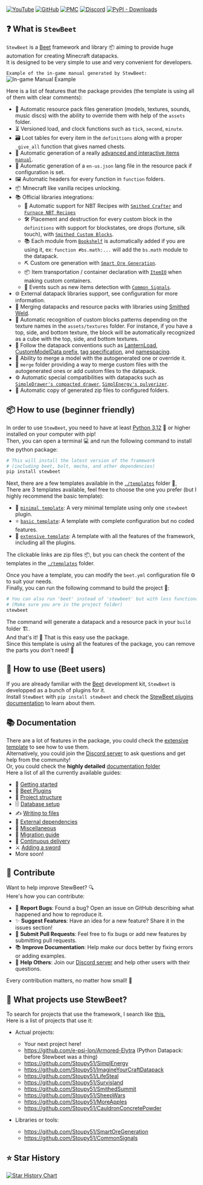 
[![YouTube](https://img.shields.io/youtube/views/zkcQn23DRaw?style=flat&logo=youtube&logoColor=red&label=YouTube)](https://www.youtube.com/watch?v=zkcQn23DRaw)
[![GitHub](https://img.shields.io/github/v/release/Stoupy51/stewbeet?logo=github&label=GitHub)](https://github.com/Stoupy51/stewbeet/releases/latest)
[![PMC](https://img.shields.io/badge/dynamic/json?url=https%3A%2F%2Fwww.planetminecraft.com%2Fdata-pack%2Fpython-datapack%2Fstatsv2&query=%24.downloads&logo=data%3Aimage%2Fvnd.microsoft.icon%3Bbase64%2CAAABAAEAEBAAAAEAIABoBAAAFgAAACgAAAAQAAAAIAAAAAEAIAAAAAAAAAAAABMLAAATCwAAAAAAAAAAAAAAAAAAAAAAAAAAAAAAAAAAAAAAAJdNAUBLJgD%2FSyYA%2FxkoD%2F8vKAn%2Fl00BgAAAAAAAAAAAAAAAAAAAAAAAAAAAAAAAAAAAAAAAAAAAAAAA%2FwAAAP8AAAD%2FmVgI%2F0tcHf8CXjP%2FL10l%2FwAAAP8AAAD%2FAAAA%2FwAAAAAAAAAAAAAAAAAAAAAAAAAAAAAA%2F5VOAf%2BVTQH%2FfVkP%2FyZ%2BOv8BgET%2FAYBE%2FwGARP9LZyP%2FlU0B%2F5ZNAf8AAAD%2FAAAAAAAAAAAAAAAAAAAAAJVOAf%2FYeRL%2F64wl%2F7eZOP8Bo1f%2FAaNW%2FwGjVv88nkv%2F2oEb%2F9N0Df%2FTdA3%2FlU0B%2F5dNAUAAAAAAAAAAAAAAAACkVQH%2F3pAq%2F6CcOv92pUf%2FLLli%2F12zW%2F%2FBqEv%2Fy59B%2F%2B2OJ%2F%2Figxz%2F03QN%2F5VNAf%2BEUARAAAAAAAAAAAAAAAD%2FjoMq%2Fzi2XP96r1T%2F3ahG%2F%2BCvUP%2F9qkr%2F%2F6hL%2F%2F2kRP%2F2mTT%2F7Y4n%2F%2BCBGv93aRf%2FAAAA%2FwAAAAAAAAAAp1gB%2FxHEb%2F%2BlslX%2F36xL%2F9StTP%2F%2Fp0f%2F%2F6VE%2F%2F%2BqTv%2F%2Fqk7%2F%2FaVH%2F%2FecOf%2Ftjif%2FMIQ3%2FwNhMP8AAAAAAAAAAI9bA%2F8SxXD%2FHr5o%2Fzm8ZP%2Fvo0D%2F%2F6I9%2F%2F%2BiPf%2F%2Fq1D%2F%2F6tQ%2F%2F%2BrUP%2F7pEb%2F7Y4n%2FwGCQf8BYDD%2FAAAAAAAAAAB8Wgz%2FFMdy%2FxDDbv8Qw27%2Fh7Zd%2F%2F%2BnSP%2F%2Foj3%2F%2F6xS%2F%2F%2BsUv%2F%2Fp0j%2F%2B504%2F%2B2OJ%2F%2BUfyH%2FAWIw%2FwAAAAAAAAAAelsL%2Fwa2Y%2F8TxnH%2FieK4%2F9fu2P%2F%2F2rH%2F%2F6pN%2F%2F%2BlQv%2F%2FpUL%2F%2F6NA%2F%2F2fOv%2F1li%2F%2FlH8h%2FwJhMP8AAAAAqVcBQIFaCkABczz%2FFMdy%2F7Hs0P%2F%2F%2F%2F%2F%2F6O7W%2F9SyV%2F%2F%2Foj3%2F%2F6RC%2F%2FidOv%2Fxkyz%2FxJEw%2F01fGf8hWR1wAVQqQAAAAAAAAAAAAV4y%2Fw2%2Fa%2F%2Bs16b%2F1OfK%2F7%2Fdr%2F%2F%2BrFH%2F%2F6RB%2F%2F%2BmRv%2F2mzn%2F2Y4p%2F2qOOP8BVCr%2FJDorQAAAAAAAAAAAAAAAAAFeMv8BsF7%2FLbpl%2F0DAaP%2Bmtlz%2Fo7Vc%2F%2F%2BoS%2F%2F%2FqEv%2F9ps6%2FyeOQf8BjUb%2FAlQq%2FwFUKkAAAAAAAAAAAAAAAAAAAAAAAl0z%2FxheKf8PdTL%2FeqxN%2FyvDaf%2F8rVL%2Fz6dF%2F7R6H%2F8BXS7%2FAlQq%2FwdRKwIAAAAAAAAAAAAAAAAAAAAAAAAAAAAAAABGUCICeF4GQGNfDP9sXwj%2FqFgB%2F4hbB%2F9DWiKAAAAAAAAAAAAAAAAAAAAAAAAAAAAAAAAAAAAAAAAAAAAAAAAAAAAAAKpXAUAAAAAAAAAAAAAAAAAAAAAAAAAAAAAAAAAAAAAAAAAAAAAAAAAAAAAA%2FB8AAOAHAADAAwAAwAMAAMADAACAAQAAgAEAAIABAACAAQAAgAEAAMADAADAAwAAwAMAAOAHAAD8H%2F%2F%2F%2F%2F%2F%2F%2Fw%3D%3D&label=PMC&color=6ec310)](https://www.planetminecraft.com/data-pack/python-datapack/)
[![Discord](https://img.shields.io/discord/1216400498488377467?label=Discord&logo=discord)](https://discord.gg/anxzu6rA9F)
[![PyPI - Downloads](https://img.shields.io/pypi/dm/stewbeet?logo=python&label=PyPI%20downloads)](https://pypi.org/project/stewbeet/)


## ❓ What is `StewBeet`
`StewBeet` is a [Beet](https://github.com/mcbeet/beet) framework and library 📦 aiming to provide huge automation for creating Minecraft datapacks.<br>
It is designed to be very simple to use and very convenient for developers.

`Example of the in-game manual generated by StewBeet:`<br>
![In-game Manual Example](https://i.imgur.com/dtuAG99.gif)


Here is a list of features that the package provides (the template is using all of them with clear comments):

- 🔄 Automatic resource pack files generation (models, textures, sounds, music discs) with the ability to override them with help of the `assets` folder.
- ⏳ Versioned load, and clock functions such as `tick`, `second`, `minute`.
- 🗃️ Loot tables for every item in the `definitions` along with a proper `_give_all` function that gives named chests.
- 📖 Automatic generation of a really [advanced and interactive items `manual`](./assets/in_game_manual_example.png).
- 📝 Automatic generation of a `en-us.json` lang file in the resource pack if configuration is set.
- 🖼️ Automatic headers for every function in `function` folders.
- 📦 Minecraft like vanilla recipes unlocking.
- 📚 Official libraries integrations:
  - 🧪 Automatic support for NBT Recipes with [`Smithed Crafter`](https://wiki.smithed.dev/libraries/crafter/) and [`Furnace NBT Recipes`](https://github.com/Stoupy51/FurnaceNbtRecipes/)
  - 🛠️ Placement and destruction for every custom block in the `definitions` with support for blockstates, ore drops (fortune, silk touch), with [`Smithed Custom Blocks`](https://wiki.smithed.dev/libraries/custom-block/).
  - 📚 Each module from [`Bookshelf`](https://github.com/mcbookshelf/bookshelf) is automatically added if you are using it, ex: `function #bs.math:...` will add the `bs.math` module to the datapack.
  - ⛏️ Custom ore generation with [`Smart Ore Generation`](https://github.com/Stoupy51/SmartOreGeneration).
  - 📦 Item transportation / container declaration with [`ItemIO`](https://github.com/edayot/ItemIO) when making custom containers.
  - 🔔 Events such as new items detection with [`Common Signals`](https://github.com/Stoupy51/CommonSignals).
- 🌐 External datapack libraries support, see configuration for more information.
- 🔗 Merging datapacks and resource packs with libraries using [Smithed Weld](https://weld.smithed.dev/).
- 🧩 Automatic recognition of custom blocks patterns depending on the texture names in the `assets/textures` folder. For instance, if you have a top, side, and bottom texture, the block will be automatically recognized as a cube with the top, side, and bottom textures.
- 📏 Follow the datapack conventions such as [LanternLoad](https://github.com/LanternMC/load), [CustomModelData prefix](https://mcdatapack.vercel.app/), [tag specification](https://wiki.smithed.dev/conventions/tag-specification/), and [namespacing](https://wiki.smithed.dev/conventions/namespacing/).
- 🧰 Ability to merge a model with the autogenerated one or override it.
- 🔀 `merge` folder providing a way to merge custom files with the autogenerated ones or add custom files to the datapack.
- ⚙️ Automatic special compatibilities with datapacks such as [`SimpleDrawer's compacted drawer`](https://edayot.github.io/SimpleDrawer/material.html), [`SimplEnergy's pulverizer`](./build/datapack/data/your_namespace/function/calls/simplenergy/pulverizer_recipes.mcfunction).
- 📂 Automatic copy of generated zip files to configured folders.


## 📦 How to use (beginner friendly)
In order to use `StewBeet`, you need to have at least [Python 3.12](https://www.python.org/downloads/) 🐍 or higher installed on your computer with pip!<br>
Then, you can open a terminal 💻 and run the following command to install the python package:

```bash
# This will install the latest version of the framework
# (including beet, bolt, mecha, and other dependencies)
pip install stewbeet
```

Next, there are a few templates available in the [`./templates`](./templates/) folder 📁,<br>
There are 3 templates available, feel free to choose the one you prefer (but I highly recommend the basic template):
- 🔹 [`minimal template`](./templates/minimal_template.zip): A very minimal template using only one `stewbeet` plugin.
- ⭐ [`basic template`](./templates/basic_template.zip): A template with complete configuration but no coded features.
- 🌟 [`extensive template`](./templates/extensive_template.zip): A template with all the features of the framework, including all the plugins.

The clickable links are zip files 📦, but you can check the content of the templates in the [`./templates`](./templates/) folder.<br>

Once you have a template, you can modify the `beet.yml` configuration file ⚙️ to suit your needs.<br>
Finally, you can run the following command to build the project 🔨:

```bash
# You can also run 'beet' instead of 'stewbeet' but with less functionality
# (Make sure you are in the project folder)
stewbeet
```
The command will generate a datapack and a resource pack in your `build` folder 🏗️.<br>
And that's it! 🎉 That is this easy use the package.<br>
Since this template is using all the features of the package, you can remove the parts you don't need! 🧹

## 🌱 How to use (Beet users)
If you are already familiar with the [Beet](https://github.com/mcbeet/beet) development kit, `StewBeet` is developped as a bunch of plugins for it.<br>
Install `StewBeet` with `pip install stewbeet` and check the [StewBeet plugins documentation](./docs/plugins/README.md) to learn about them.


## 📚 Documentation
There are a lot of features in the package, you could check the [extensive template](./templates/extensive/) to see how to use them.<br>
Alternatively, you could join the [Discord server](https://discord.gg/anxzu6rA9F) to ask questions and get help from the community!<br>
Or, you could check the **highly detailed** [documentation folder](docs/)<br>
Here a list of all the currently available guides:
- 📖 [Getting started](docs/0_getting_started/README.md)
- 🌱 [Beet Plugins](docs/plugins/README.md)
- 📁 [Project structure](docs/1_project_structure.md)
- 🗄️ [Database setup](docs/2_definitions_setup.md)
- ✍️ [Writing to files](docs/3_writing_to_files.md)
- 🔗 [External dependencies](docs/4_external_dependencies.md)
- 🔧 [Miscellaneous](docs/5_miscellaneous.md)
- 🔄 [Migration guide](docs/6_migration_guide.md)
- 🚀 [Continuous delivery](docs/7_continuous_delivery.md)
- ⚔️ [Adding a sword](docs/specific_guides/adding_a_sword.md)
- More soon!


## 🤝 Contribute
Want to help improve StewBeet? 🔍<br>
Here's how you can contribute:
- 🐛 **Report Bugs**: Found a bug? Open an issue on GitHub describing what happened and how to reproduce it.
- ✨ **Suggest Features**: Have an idea for a new feature? Share it in the issues section!
- 🔧 **Submit Pull Requests**: Feel free to fix bugs or add new features by submitting pull requests.
- 📚 **Improve Documentation**: Help make our docs better by fixing errors or adding examples.
- 💬 **Help Others**: Join our [Discord server](https://discord.gg/anxzu6rA9F) and help other users with their questions.

Every contribution matters, no matter how small! 🙌


## 📜 What projects use StewBeet?
To search for projects that use the framework, I search like [this.](https://github.com/search?q=%22%5C%22stewbeet.plugins.%22&type=code)<br>
Here is a list of projects that use it:<br>
- Actual projects:
  - Your next project here!
  - https://github.com/e-psi-lon/Armored-Elytra (Python Datapack: before Stewbeet was a thing)
  - https://github.com/Stoupy51/SimplEnergy
  - https://github.com/Stoupy51/ImagineYourCraftDatapack
  - https://github.com/Stoupy51/LifeSteal
  - https://github.com/Stoupy51/Survisland
  - https://github.com/Stoupy51/SmithedSummit
  - https://github.com/Stoupy51/SheepWars
  - https://github.com/Stoupy51/MoreApples
  - https://github.com/Stoupy51/CauldronConcretePowder

- Libraries or tools:
  - https://github.com/Stoupy51/SmartOreGeneration
  - https://github.com/Stoupy51/CommonSignals


## ⭐ Star History

<a href="https://star-history.com/#Stoupy51/StewBeet&Date">
 <picture>
   <source media="(prefers-color-scheme: dark)" srcset="https://api.star-history.com/svg?repos=Stoupy51/StewBeet&type=Date&theme=dark" />
   <source media="(prefers-color-scheme: light)" srcset="https://api.star-history.com/svg?repos=Stoupy51/StewBeet&type=Date" />
   <img alt="Star History Chart" src="https://api.star-history.com/svg?repos=Stoupy51/StewBeet&type=Date" />
 </picture>
</a>

